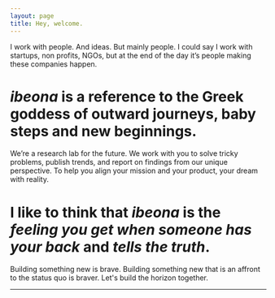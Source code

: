 ```yaml
---
layout: page
title: Hey, welcome.
---
```


I work with people. And ideas. But mainly people. I could say I work with startups, non profits, NGOs, but at the end of the day it’s people making these companies happen.

# _ibeona_ is a reference to the Greek goddess of outward journeys, baby steps and new beginnings.

We’re a research lab for the future. We work with you to solve tricky problems, publish trends, and report on findings from our unique perspective. To help you align your mission and your product, your dream with reality. 

# I like to think that _ibeona_ is the *feeling you get when someone has your back* and *tells the truth*.

Building something new is brave. Building something new that is an affront to the status quo is braver. Let's build the horizon together. 






***